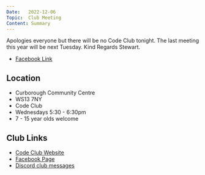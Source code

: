 ```yaml
---
Date:   2022-12-06
Topic:  Club Meeting
Content: Summary
---
```



Apologies everyone but there will be no Code Club tonight. The last meeting this year will be next Tuesday. Kind Regards Stewart.

* [Facebook Link](https://www.facebook.com/720665616418529/posts/653992699752488)

## Location

* Curborough Community Centre
* WS13 7NY
* Code Club
* Wednesdays 5:30 - 6:30pm
* 7 - 15 year olds welcome

## Club Links

* [Code Club Website](https://lichfield-code-club.github.io/)
* [Facebook Page](https://www.facebook.com/LichfieldCoders)
* [Discord club messages](https://discord.gg/szz6xGK)
